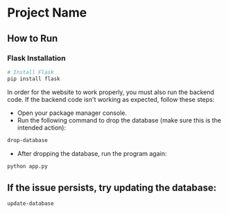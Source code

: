 # Project Name

## How to Run

### Flask Installation
```bash
# Install Flask
pip install flask

```
In order for the website to work properly, you must also run the backend code. If the backend code isn't working as expected, follow these steps:
- Open your package manager console.
- Run the following command to drop the database (make sure this is the intended action):
```bash
drop-database

```
- After dropping the database, run the program again:
```bash
python app.py

```
## If the issue persists, try updating the database:
```bash
update-database

```
